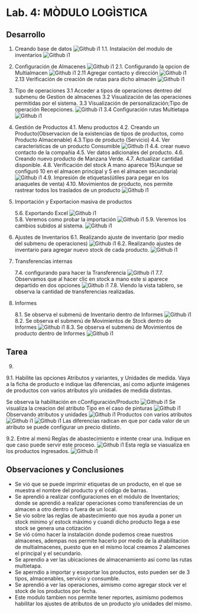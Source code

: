 ﻿# Lab. 4: MÒDULO LOGÌSTICA

## Desarrollo

1.  Creando base de datos
    ![Github i1](images/creando_bd.png)
    1.1. Instalaciòn del modulo de inventarios
    ![Github i1](images/instalacionModuloInventario.png)
2.  Configuración de Almacenes
    ![Github i1](images/Expectativas.png)
    2.1. Configurando la opcion de Multialmacen
    ![Github i1](images/Multialamacen.png)
    2.11 Agregar contacto y dirección
    ![Github i1](images/AddContact.png)
    2.13 Verificación de creación de rutas para dicho almacén
    ![Github i1](images/RutasDelAlmacen.png)

3.  Tipo de operaciones
    3.1 Acceder a tipos de operaciones dentreo del submenu de Gestion de almacenes
    3.2 Visualización de las operaciones permitidas por el sistema.
    3.3 Visualización de personalización;Tipo de operación Recepciones.
    ![Github i1](images/Recepciones.png)
    3.4 Configuración rutas Multietapa
    ![Github i1](images/HabilitandoRutasMultietapa.png)
4.  Gestión de Productos
    4.1. Menu productos
    4.2. Creando un Producto(Observacion de la existencias de tipos de productos, como Producto Almacenable)
    4.3.Tipo de producto (Servicio)
    4.4. Ver caracteristicas de un producto Consumible
    ![Github i1](images/creandoUsuario.png)
    4.4. crear nuevo contacto de la compañia
    4.5. Ver datos adicionales del producto.
    4.6. Creando nuevo producto de Manzana Verde.
    4.7. Actualizar cantidad disponible.
    4.8. Verificación del stock A mano aparece 15(Aunque se configuró 10 en el almacen principal y 5 en el almacen secundaria)
    ![Github i1](images/VerStockAMano.png)
    4.9. Impresión de etiquetas(útiles para pegar en los anaqueles de venta)
    4.10. Movimientos de producto, nos permite rastrear todos los traslados de un producto
    ![Github i1](images/MovimientosDeProducto.png)

5.  Importación y Exportacion masiva de productos

    5.6. Exportando Excel
    ![Github i1](images/ExportandoExcelDeProductos.png)  
    5.8. Veremos como probar la importación
    ![Github i1](images/ProbarImportaciones.png)
    5.9. Veremos los cambios subidos al sistema.
    ![Github i1](images/VerificaciónDeImportaciónDeProductos.png)

6.  Ajustes de Inventarios
    6.1. Realizando ajuste de inventario (por medio del submenu de operaciones)
    ![Github i1](images/VerificaciónDeImportaciónDeProductos.png)
    6.2. Realizando ajustes de inventario para agregar nuevo stock de cada producto.
    ![Github i1](images/NuevosStocks.png)

7.  Transferencias internas

    7.4. configurando para hacer la Transferencia
    ![Github i1](images/RealizandoTransferencia.png)
    7.7. Observamos que al hacer clic en stock a mano este si aparece departido en dos opciones
    ![Github i1](images/ReparticionDeStock.png)
    7.8. Viendo la vista tablero, se observa la cantidad de transferencias realizadas.

8.  Informes

    8.1. Se observa el submenú de Inventario dentro de Informes
    ![Github i1](images/InformesInventario.png)
    8.2. Se observa el submenú de Movimientos de Stock dentro de Informes
    ![Github i1](images/MovimientosDeStock.png)
    8.3. Se observa el submenú de Movimientos de producto dentro de Informes
    ![Github i1](images/MovDeProductos.png)

## **Tarea**

9.

9.1. Habilite las opciones Atributos y variantes, y Unidades de medida. Vaya a la ficha de producto e indique las diferencias, así como adjunte imágenes de productos con varios atributos y/o unidades de medida distintas.

Se observa la habilitación en cConfiguración/Producto
![Github i1](images/ConfiguracionHabilitandoAtributosyUnidades.png)
Se visualiza la creacion del atributo Tipo en el caso de pinturas
![Github i1](images/CreandoAtributo.png)
Observando atributos y unidades
![Github i1](images/Caracteristicas.png)
Productos con varios atributos
![Github i1](images/VariantesDeProducto.png)
![Github i1](images/VariantesDeUnProducto.png)
Las diferencias radican en que por cada valor de un atributo se puede configurar un precio distinto.

9.2. Entre al menú Reglas de abastecimiento e intente crear una. Indique en que caso puede servir este proceso.
![Github i1](images/CreandoReglaDeAbastecimiento.png)
Esta regla se viasualiza en los productos ingresados.
![Github i1](images/VisualizaciónDeReglaDeAbastecimiento.png)

## Observaciones y Conclusiones

- Se vió que se puede imprimir etiquetas de un producto, en el que se muestra el nombre del producto y el código de barras.
- Se aprendió a realizar configuraciones en el módulo de Inventarios; donde
  se aprendió a realizar operaciones como transferencias de un almacen a otro dentro o fuera de un local.
- Se vio sobre las reglas de abastecimiento que nos ayuda a poner un stock minimo y/ estock máximo y cuandi dicho producto llega a ese stock se genera una cotización
- Se vió cómo hacer la instalación donde podemos creae nuestros almacenes, adempas nos permite hacerlo por medio de la ahabilitacion de multialmacenes, puesto que en el mismo local creamos 2 alamcenes el principal y el secundario.
- Se aprendio a ver las ubicaciones de almacenamiento asi como las rutas multietapa.
- Se aperndio a importar y esxportar los productos, esto pueden ser de 3 tipos, almacenables, servicio y consumble.
- Se aprendió a ver las operaciones, aimismo como agregar stock ver el stock de los productos por fecha.
- Este modulo tambien nos permite tener reportes, asimismo podemos habilitar los ajustes de atributos de un producto y/o unidades del mismo.
